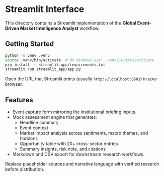 # Streamlit Interface

This directory contains a Streamlit implementation of the **Global Event-Driven Market Intelligence Analyst** workflow.

## Getting Started

```bash
python -m venv .venv
source .venv/bin/activate  # On Windows use: .venv\Scripts\activate
pip install -r streamlit_app/requirements.txt
streamlit run streamlit_app/app.py
```

Open the URL that Streamlit prints (usually `http://localhost:8501`) in your browser.

## Features

- Event capture form mirroring the institutional briefing inputs.
- Mock assessment engine that generates:
  - Headline summary
  - Event context
  - Market impact analysis across sentiments, macro themes, and horizons
  - Opportunity table with 20+ cross-sector entries
  - Summary insights, risk note, and citations
- Markdown and CSV export for downstream research workflows.

Replace placeholder sources and narrative language with verified research before distribution.
